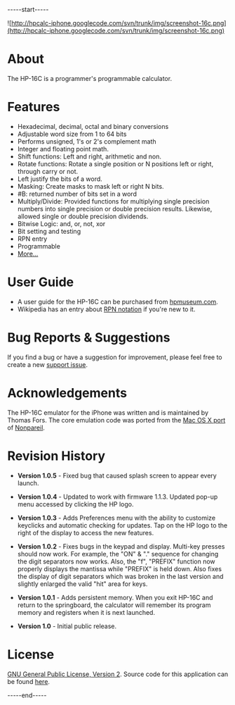-----start-----

![http://hpcalc-iphone.googlecode.com/svn/trunk/img/screenshot-16c.png](http://hpcalc-iphone.googlecode.com/svn/trunk/img/screenshot-16c.png)

# About #

The HP-16C is a programmer's programmable calculator.

# Features #

  * Hexadecimal, decimal, octal and binary conversions
  * Adjustable word size from 1 to 64 bits
  * Performs unsigned, 1's or 2's complement math
  * Integer and floating point math.
  * Shift functions: Left and right, arithmetic and non.
  * Rotate functions: Rotate a single position or N positions left or right, through carry or not.
  * Left justify the bits of a word.
  * Masking: Create masks to mask left or right N bits.
  * #B: returned number of bits set in a word
  * Multiply/Divide: Provided functions for multiplying single precision numbers into single precision or double precision results. Likewise, allowed single or double precision dividends.
  * Bitwise Logic: and, or, not, xor
  * Bit setting and testing
  * RPN entry
  * Programmable
  * [More...](http://www.hpmuseum.org/features/16cf.htm)

# User Guide #

  * A user guide for the HP-16C can be purchased from [hpmuseum.com](http://www.hpmuseum.org/cd/cddesc.htm).
  * Wikipedia has an entry about [RPN notation](http://en.wikipedia.org/wiki/Reverse_Polish_notation) if you're new to it.

# Bug Reports & Suggestions #

If you find a bug or have a suggestion for improvement, please feel free to create a new [support issue](http://code.google.com/p/hpcalc-iphone/issues/list).

# Acknowledgements #

The HP-16C emulator for the iPhone was written and is maintained by Thomas Fors.  The core emulation code was ported from the [Mac OS X port](http://homepage.mac.com/mba/nonpareil/) of [Nonpareil](http://nonpareil.brouhaha.com/).

# Revision History #

  * **Version 1.0.5** - Fixed bug that caused splash screen to appear every launch.

  * **Version 1.0.4** - Updated to work with firmware 1.1.3.  Updated pop-up menu accessed by clicking the HP logo.

  * **Version 1.0.3** - Adds Preferences menu with the ability to customize keyclicks and automatic checking for updates.  Tap on the HP logo to the right of the display to access the new features.

  * **Version 1.0.2** - Fixes bugs in the keypad and display.  Multi-key presses should now work.  For example, the "ON" & "." sequence for changing the digit separators now works.  Also, the "f", "PREFIX" function now properly displays the mantissa while "PREFIX" is held down.  Also fixes the display of digit separators which was broken in the last version and slightly enlarged the valid "hit" area for keys.

  * **Version 1.0.1** - Adds persistent memory.  When you exit HP-16C and return to the springboard, the calculator will remember its program memory and registers when it is next launched.

  * **Version 1.0** - Initial public release.

# License #

[GNU General Public License, Version 2](http://www.gnu.org/licenses/old-licenses/gpl-2.0.html).  Source code for this application can be found [here](http://hpcalc-iphone.googlecode.com/svn/trunk/).

-----end-----